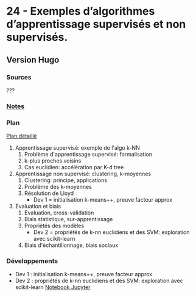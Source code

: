 # 24 - Exemples d’algorithmes d’apprentissage supervisés et non supervisés. #

## Version Hugo ##

### Sources ###

???

### [Notes](notesHM.md) ###

### Plan ###

[Plan détaillé](planHM.pdf)

1. Apprentissage supervisé: exemple de l'algo k-NN
   1. Problème d'apprentissage supervisé: formalisation
   2. k-plus proches voisins
   3. Cas euclidien: accélération par K-d tree
2. Apprentissage non supervisé: clustering, k-moyennes
   1. Clustering: principe, applications
   2. Problème des k-moyennes
   3. Résolution de Lloyd
	  * Dev 1 = initialisation k-means++, preuve facteur approx
3. Evaluation et biais
   1. Evaluation, cross-validation
   2. Biais statistique, sur-apprentissage
   3. Propriétés des modèles
	  * Dev 2 = propriétés de k-nn euclidiens et des SVM: exploration avec scikit-learn
   4. Biais d'échantillonnage, biais sociaux

### Développements ###

- Dev 1 : initialisation k-means++, preuve facteur approx
- Dev 2 : propriétés de k-nn euclidiens et des SVM: exploration avec scikit-learn
  [Notebook Jupyter](HM-eval_KNN_SVM.ipynb)
